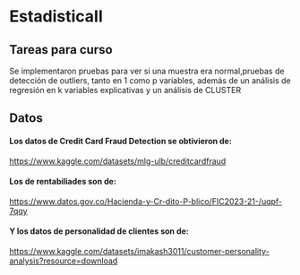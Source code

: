 # EstadisticaII

## Tareas para curso

Se implementaron pruebas para ver si una muestra era normal,pruebas de detección de outliers, tanto en 1 como p variables, además de un análisis de
regresión en k variables explicativas y un análisis de CLUSTER

## Datos
#### Los datos de Credit Card Fraud Detection se obtivieron de:

https://www.kaggle.com/datasets/mlg-ulb/creditcardfraud

#### Los de rentabiliades son de:

https://www.datos.gov.co/Hacienda-y-Cr-dito-P-blico/FIC2023-21-/uqpf-7qqy

#### Y los datos de personalidad de clientes son de:

https://www.kaggle.com/datasets/imakash3011/customer-personality-analysis?resource=download
